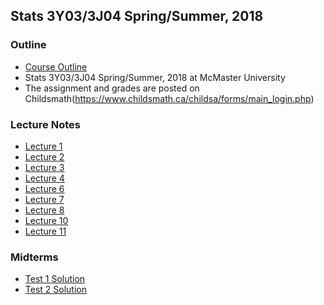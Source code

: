 ## Stats 3Y03/3J04 Spring/Summer, 2018

### Outline
* [Course Outline](https://muu24.github.io/Stats3D03_Fall_2017/notes/Course_Outline_3y3j_spring.pdf)
* Stats 3Y03/3J04 Spring/Summer, 2018 at McMaster University
* The assignment and grades are posted on Childsmath(https://www.childsmath.ca/childsa/forms/main_login.php)

### Lecture Notes
* [Lecture 1](https://muu24.github.io/Stats3D03_Fall_2017/notes/Lecture_1.pdf)
* [Lecture 2](https://muu24.github.io/Stats3D03_Fall_2017/notes/Lecture_2.pdf)
* [Lecture 3](https://muu24.github.io/Stats3D03_Fall_2017/notes/Lecture_3.pdf)
* [Lecture 4](https://muu24.github.io/Stats3D03_Fall_2017/notes/Lecture_4.pdf)
* [Lecture 6](https://muu24.github.io/Stats3D03_Fall_2017/notes/Lecture_6.pdf)
* [Lecture 7](https://muu24.github.io/Stats3D03_Fall_2017/notes/Lecture_7.pdf)
* [Lecture 8](https://muu24.github.io/Stats3D03_Fall_2017/notes/Lecture_8.pdf)
* [Lecture 10](https://muu24.github.io/Stats3D03_Fall_2017/notes/Lecture_10.pdf)
* [Lecture 11](https://muu24.github.io/Stats3D03_Fall_2017/notes/Lecture_11.pdf)

### Midterms  

* [Test 1 Solution](https://muu24.github.io/Stats3D03_Fall_2017/assignment/Test_1_Solution.pdf)
* [Test 2 Solution](https://muu24.github.io/Stats3D03_Fall_2017/assignment/Test_2_Solution.pdf)

